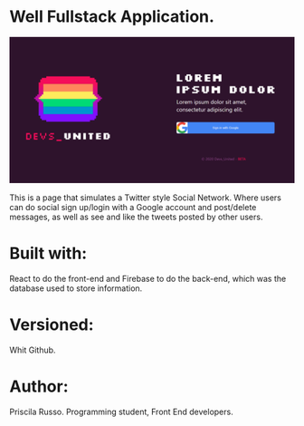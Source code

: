 # Well Fullstack Application.

![foto](public/img/Captura.PNG)

This is a page that simulates a Twitter style Social Network.
Where users can do social sign up/login with a Google account and
post/delete messages, as well as see and like the tweets posted by other users.

# Built with:
React to do the front-end and Firebase to do the back-end,
which was the database used to store information.

# Versioned: 
Whit Github.

# Author:
 Priscila Russo. Programming student, Front End developers. 
